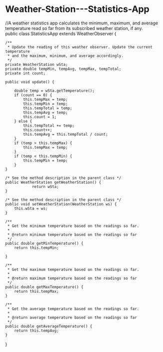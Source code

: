 # Weather-Station---Statistics-App
//A weather statistics app calculates the minimum, maximum, and average temperature read so far from its subscribed weather station, if any.  
public class StatisticsApp extends WeatherObserver {

	/**
	 * Update the reading of this weather observer. Update the current temperature
	 * and the maximum, minimum, and average accordingly.
	 */
	private WeatherStation wSta;
	private double tempMin, tempAvg, tempMax, tempTotal;
	private int count;

	public void update() {
	
		double temp = wSta.getTemperature();
		if (count == 0) {
			this.tempMax = temp;
			this.tempMin = temp;
			this.tempTotal = temp;
			this.tempAvg = temp;
			this.count = 1;
		} else {
			this.tempTotal += temp;
			this.count++;
			this.tempAvg = this.tempTotal / count;
		}
		if (temp > this.tempMax) {
			this.tempMax = temp;
		}
		if (temp < this.tempMin) {
			this.tempMin = temp;
		}
	}

	/* See the method description in the parent class */
	public WeatherStation getWeatherStation() {
				return wSta;
	}

	/* See the method description in the parent class */
	public void setWeatherStation(WeatherStation ws) {
		this.wSta = ws;
	}

	/**
	 * Get the minimum temperature based on the readings so far.
	 * 
	 * @return minimum temperature based on the readings so far
	 */
	public double getMinTemperature() {
		return this.tempMin;

	}

	/**
	 * Get the maximum temperature based on the readings so far.
	 * 
	 * @return maximum temperature based on the readings so far
	 */
	public double getMaxTemperature() {
		return this.tempMax;
	}

	/**
	 * Get the average temperature based on the readings so far.
	 * 
	 * @return average temperature based on the readings so far
	 */
	public double getAverageTemperature() {
		return this.tempAvg;
	}
}
